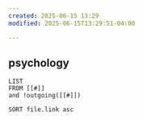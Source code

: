 ```yaml
---
created: 2025-06-15 13:29
modified: 2025-06-15T13:29:51-04:00

---
```

## psychology

```dataview
LIST
FROM [[#]]
and !outgoing([[#]])

SORT file.link asc
```
